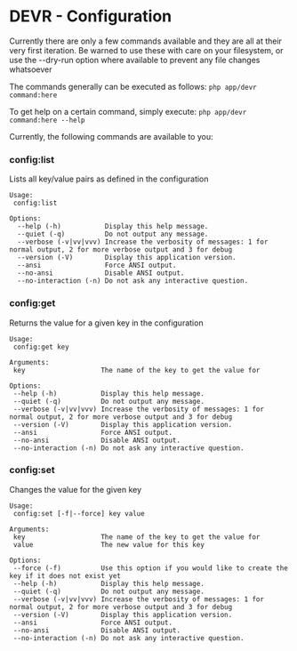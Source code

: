 DEVR - Configuration
========================================================================================================================

Currently there are only a few commands available and they are all at their very first iteration. Be warned to use
these with care on your filesystem, or use the --dry-run option where available to prevent any file changes whatsoever

The commands generally can be executed as follows: ``php app/devr command:here``

To get help on a certain command, simply execute: ``php app/devr command:here --help``

Currently, the following commands are available to you:


### config:list ###

Lists all key/value pairs as defined in the configuration
```
Usage:
 config:list

Options:
  --help (-h)           Display this help message.
  --quiet (-q)          Do not output any message.
  --verbose (-v|vv|vvv) Increase the verbosity of messages: 1 for normal output, 2 for more verbose output and 3 for debug
  --version (-V)        Display this application version.
  --ansi                Force ANSI output.
  --no-ansi             Disable ANSI output.
  --no-interaction (-n) Do not ask any interactive question.
```


### config:get ###

Returns the value for a given key in the configuration
```
Usage:
 config:get key

Arguments:
 key                   The name of the key to get the value for

Options:
 --help (-h)           Display this help message.
 --quiet (-q)          Do not output any message.
 --verbose (-v|vv|vvv) Increase the verbosity of messages: 1 for normal output, 2 for more verbose output and 3 for debug
 --version (-V)        Display this application version.
 --ansi                Force ANSI output.
 --no-ansi             Disable ANSI output.
 --no-interaction (-n) Do not ask any interactive question.
```


### config:set ###

Changes the value for the given key
```
Usage:
 config:set [-f|--force] key value

Arguments:
 key                   The name of the key to get the value for
 value                 The new value for this key

Options:
 --force (-f)          Use this option if you would like to create the key if it does not exist yet
 --help (-h)           Display this help message.
 --quiet (-q)          Do not output any message.
 --verbose (-v|vv|vvv) Increase the verbosity of messages: 1 for normal output, 2 for more verbose output and 3 for debug
 --version (-V)        Display this application version.
 --ansi                Force ANSI output.
 --no-ansi             Disable ANSI output.
 --no-interaction (-n) Do not ask any interactive question.
```
